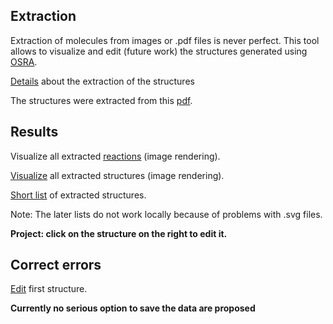 ## Extraction 
Extraction of molecules from images or .pdf files is never perfect. This tool allows to visualize and edit (future work) the structures generated using [OSRA](https://cactus.nci.nih.gov/osra/).

[Details](generation) about the extraction of the structures

The structures were extracted from this [pdf](input/unige_5398_attachment01.pdf).
## Results 
Visualize all extracted [reactions](listReactions.html) (image rendering).

[Visualize](listCompounds.html) all extracted structures (image rendering).

[Short list](listCompoundsShort.html) of extracted structures.

Note: The later lists do not work locally because of problems with .svg files.

**Project: click on the structure on the right to edit it.**

## Correct errors 

[Edit](displaySingleStructureForEdition.html) first structure.

**Currently no serious option to save the data are proposed**


